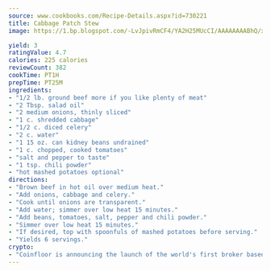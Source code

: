 ```yaml
---
source: www.cookbooks.com/Recipe-Details.aspx?id=730221
title: Cabbage Patch Stew
image: https://1.bp.blogspot.com/-LvJpivRmCF4/YA2H25MUcCI/AAAAAAAABhQ/xgndXuMf7Zopp5S4RExCblnSp5YGujfSQCLcBGAsYHQ/s320/8.png

yield: 3
ratingValue: 4.7
calories: 225 calories
reviewCount: 382
cookTime: PT1H
prepTime: PT25M
ingredients:
- "1/2 lb. ground beef more if you like plenty of meat"
- "2 Tbsp. salad oil"
- "2 medium onions, thinly sliced"
- "1 c. shredded cabbage"
- "1/2 c. diced celery"
- "2 c. water"
- "1 15 oz. can kidney beans undrained"
- "1 c. chopped, cooked tomatoes"
- "salt and pepper to taste"
- "1 tsp. chili powder"
- "hot mashed potatoes optional"
directions:
- "Brown beef in hot oil over medium heat."
- "Add onions, cabbage and celery."
- "Cook until onions are transparent."
- "Add water; simmer over low heat 15 minutes."
- "Add beans, tomatoes, salt, pepper and chili powder."
- "Simmer over low heat 15 minutes."
- "If desired, top with spoonfuls of mashed potatoes before serving."
- "Yields 6 servings."
crypto:
- "Coinfloor is announcing the launch of the world's first broker based bitcoin marketplace."
---
```

